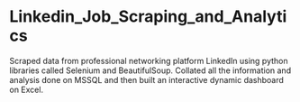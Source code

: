 # Linkedin_Job_Scraping_and_Analytics
Scraped data from professional networking platform LinkedIn using python libraries called Selenium and BeautifulSoup. Collated all the information and analysis done on MSSQL and then built an interactive dynamic dashboard on Excel. 
